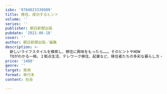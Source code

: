 ```yaml
---
isbn: '9784023339989'
title: 移住。成功するヒント
volume: ''
series: ''
publisher: 朝日新聞出版
pubdate: '2021-06-18'
cover: ''
author: 朝日新聞出版／編集
description: >-
  新しいライフスタイルを模索し、移住に興味をもったら……。そのヒントやHOW
  TOがわかる一冊。２拠点生活、テレワーク移住、起業など、移住者たちの多彩な暮らし方・働き方の実例を約20収録。移住の手引きや自治体別の補助金などの実用ガイドも充実。
price: '1400'
genre: ''
target: 実用
format: 単行本
content: 社会

---
```

